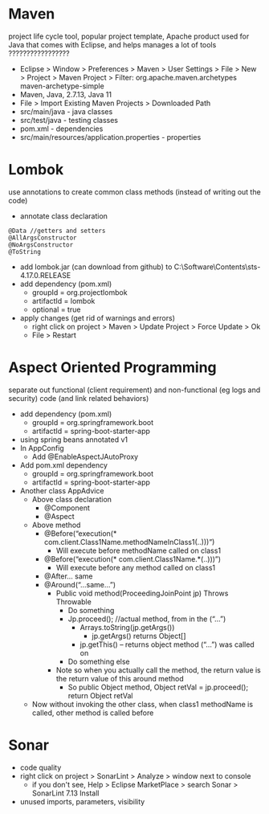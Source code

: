 # Maven
project life cycle tool, popular project template, Apache product used for Java that comes with Eclipse, and helps manages a lot of tools
?????????????????
* Eclipse > Window > Preferences > Maven > User Settings > File > New > Project > Maven Project > Filter: org.apache.maven.archetypes maven-archetype-simple
* Maven, Java, 2.7.13, Java 11
* File > Import Existing Maven Projects > Downloaded Path
* src/main/java - java classes
* src/test/java - testing classes
* pom.xml - dependencies
* src/main/resources/application.properties - properties
# Lombok
use annotations to create common class methods (instead of writing out the code)
* annotate class declaration
```
@Data //getters and setters
@AllArgsConstructor
@NoArgsConstructor
@ToString
```
* add lombok.jar (can download from github) to C:\Software\Contents\sts-4.17.0.RELEASE
* add dependency (pom.xml)
  * groupId = org.projectlombok
  * artifactId = lombok
  * optional = true
* apply changes (get rid of warnings and errors)
  * right click on project > Maven > Update Project > Force Update > Ok
  * File > Restart
# Aspect Oriented Programming
separate out functional (client requirement) and non-functional (eg logs and security) code (and link related behaviors) 
* add dependency (pom.xml)
  * groupId = org.springframework.boot
  * artifactId = spring-boot-starter-app
* using spring beans annotated v1
* In AppConfig
  * Add @EnableAspectJAutoProxy
* Add pom.xml dependency
  * groupId = org.springframework.boot
  * artifactId = spring-boot-starter-app
* Another class AppAdvice
  * Above class declaration
    * @Component
    * @Aspect
  * Above method
    * @Before(“execution(* com.client.Class1Name.methodNameInClass1(..)))”)
      * Will execute before methodName called on class1
    * @Before(“execution(* com.client.Class1Name.*(..)))”)
      * Will execute before any method called on class1
    * @After… same
    * @Around(“…same…”)
       * Public void method(ProceedingJoinPoint jp) Throws Throwable
         * Do something
         * Jp.proceed(); //actual method, from in the (“…”)
           * Arrays.toString(jp.getArgs())
             * jp.getArgs() returns Object[]
           * jp.getThis() – returns object method (“…”) was called on
         * Do something else
       * Note so when you actually call the method, the return value is the return value of this around method
         * So public Object method, Object retVal = jp.proceed(); return Object retVal
   * Now without invoking the other class, when class1 methodName is called, other method is called before
# Sonar
* code quality
* right click on project > SonarLint > Analyze > window next to console
  * if you don't see, Help > Eclipse MarketPlace > search Sonar > SonarLint 7.13 Install
* unused imports, parameters, visibility
